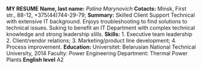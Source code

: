 ****MY RESUME****
**Name, last name:** *Palina Marynovich*
**Cotacts:** Minsk, First str., 88-12, +375(44)744-29-79;
**Summary:** Skilled Client Support Technical with extensive IT background. Enjoys troubleshooting to find solutions to technical issues. Suking to benefit an IT Department with complex technical knowledge and strong leadership slills.
**Skills:** 1. Executive team leadership
        2. Client/vendor relations;
        3. Marketing/product line development;
        4. Process improvement.
 **Education:** Universitet: Belarusian National Technical University, 2014
            Faculty: Power Engineering 
            Department: Thermal Power Plants
**English level** A2